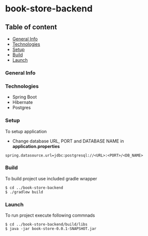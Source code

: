 # book-store-backend

## Table of content
* [General Info](###general-info)
* [Technologies](#technologies)
* [Setup](#setup)
* [Build](#build)
* [Launch](#launch)

### General Info

### Technologies
* Spring Boot
* Hibernate 
* Postgres

### Setup
To setup application 
* Change database URL, PORT and DATABASE NAME in **application.properties**
```
spring.datasource.url=jdbc:postgresql://<URL>:<PORT>/<DB_NAME>
```

### Build
To build project use included gradle wrapper 
```
$ cd ../book-store-backend
$ ./gradlew build
```
### Launch
To run project execute following commnads
```
$ cd ../book-store-backend/build/libs
$ java -jar book-store-0.0.1-SNAPSHOT.jar
```
